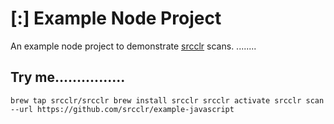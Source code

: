 # [:] Example Node Project

An example node project to demonstrate [srcclr](https://www.srcclr.com) scans.
........
## Try me................

`
brew tap srcclr/srcclr
brew install srcclr
srcclr activate
srcclr scan --url https://github.com/srcclr/example-javascript
`
